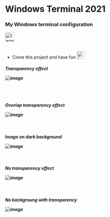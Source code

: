 # Windows Terminal 2021
### My Windows terminal configuration 
<img alt="terminal" src="https://emojis.slackmojis.com/emojis/images/1476969053/1263/terminal.png?1476969053" width="30/">

<br>
<br>

* Clone this project and have fun <img alt="fun" src="https://emojis.slackmojis.com/emojis/images/1563480763/5999/meow_party.gif?1563480763" width="25/" margin="low">
<h5> Transparency effect
<br>

![image](https://user-images.githubusercontent.com/70073178/114636627-d3ac1200-9c9d-11eb-8c48-018e214a01a0.png)

<br>
<br>

<h5> Overlap transparency effect
<br>

![image](https://user-images.githubusercontent.com/70073178/114636665-f2aaa400-9c9d-11eb-8245-5597bc5865d7.png)

<br>

<h5> Image on dark background
<br>

![image](https://user-images.githubusercontent.com/70073178/114636776-369da900-9c9e-11eb-97ac-9d0b4c243e54.png)

<br>
<h5> No transparency effect
<br>
  
![image](https://user-images.githubusercontent.com/70073178/114637083-e3782600-9c9e-11eb-9005-2caff2281e6d.png)

<br>
<h5> No backgroung with transparency
<br>

![image](https://user-images.githubusercontent.com/70073178/114637280-4f5a8e80-9c9f-11eb-84ed-81a42787ef4e.png)
